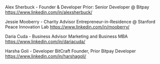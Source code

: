 Alex Sherbuck - Founder & Developer
Prior: Senior Developer @ Bitpay
https://www.linkedin.com/in/alexsherbuck/

Jessie Mooberry - Charity Advisor
Entrepreneur-in-Residence @ Stanford Peace Innovation Lab
https://www.linkedin.com/in/mooberry/

Daria Cuda -  Business Advisor
Marketing and Business MBA
https://www.linkedin.com/in/dariacuda/

Harsha Goli - Developer
BitCraft Founder, Prior Bitpay Developer
https://www.linkedin.com/in/harshagoli/
